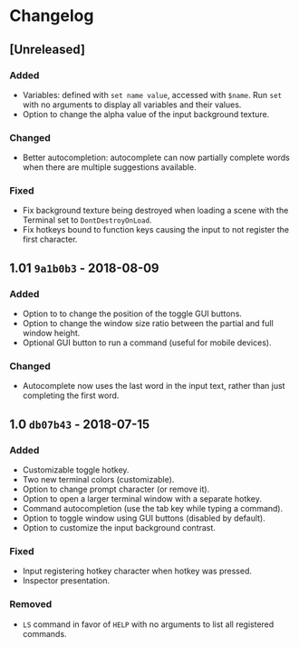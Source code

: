 Changelog
=========

## [Unreleased]

### Added
- Variables: defined with `set name value`, accessed with `$name`. Run `set` with no arguments to display all variables and their values.
- Option to change the alpha value of the input background texture.

### Changed
- Better autocompletion: autocomplete can now partially complete words when there are multiple suggestions available.

### Fixed
- Fix background texture being destroyed when loading a scene with the Terminal set to `DontDestroyOnLoad`.
- Fix hotkeys bound to function keys causing the input to not register the first character.

## 1.01 `9a1b0b3` - 2018-08-09

### Added
- Option to to change the position of the toggle GUI buttons.
- Option to change the window size ratio between the partial and full window height.
- Optional GUI button to run a command (useful for mobile devices).

### Changed
- Autocomplete now uses the last word in the input text, rather than just completing the first word.

## 1.0  `db07b43` - 2018-07-15

### Added
- Customizable toggle hotkey.
- Two new terminal colors (customizable).
- Option to change prompt character (or remove it).
- Option to open a larger terminal window with a separate hotkey.
- Command autocompletion (use the tab key while typing a command).
- Option to toggle window using GUI buttons (disabled by default).
- Option to customize the input background contrast.

### Fixed
- Input registering hotkey character when hotkey was pressed.
- Inspector presentation.

### Removed
- `LS` command in favor of `HELP` with no arguments to list all registered commands.

